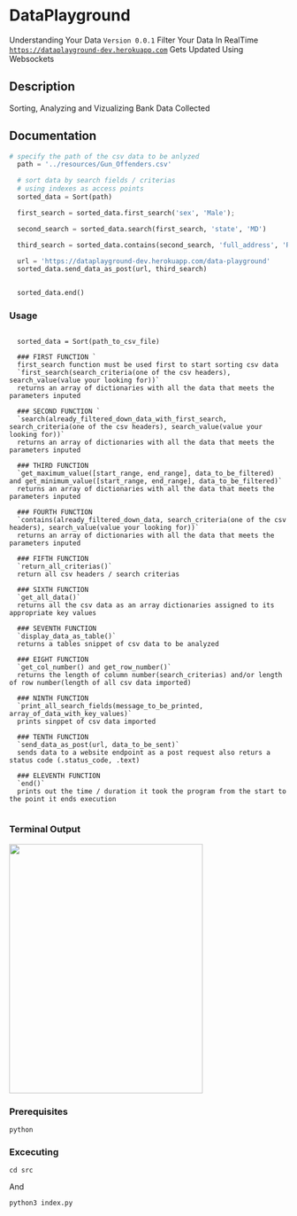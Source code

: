 #  DataPlayground

Understanding Your Data `Version 0.0.1`
Filter Your Data In RealTime <br /> [`https://dataplayground-dev.herokuapp.com`](https://dataplayground-dev.herokuapp.com) Gets Updated
Using Websockets

## Description
Sorting, Analyzing and Vizualizing Bank Data Collected

## Documentation
```python
# specify the path of the csv data to be anlyzed
  path = '../resources/Gun_Offenders.csv'

  # sort data by search fields / criterias
  # using indexes as access points
  sorted_data = Sort(path)

  first_search = sorted_data.first_search('sex', 'Male');

  second_search = sorted_data.search(first_search, 'state', 'MD')

  third_search = sorted_data.contains(second_search, 'full_address', 'ROSALIND')

  url = 'https://dataplayground-dev.herokuapp.com/data-playground'
  sorted_data.send_data_as_post(url, third_search)


  sorted_data.end()
```

### Usage
```

  sorted_data = Sort(path_to_csv_file)
  
  ### FIRST FUNCTION `
  first_search function must be used first to start sorting csv data
  `first_search(search_criteria(one of the csv headers), search_value(value your looking for))`
  returns an array of dictionaries with all the data that meets the parameters inputed
  
  ### SECOND FUNCTION `
  `search(already_filtered_down_data_with_first_search, search_criteria(one of the csv headers), search_value(value your looking for))`
  returns an array of dictionaries with all the data that meets the parameters inputed
  
  ### THIRD FUNCTION
  `get_maximum_value([start_range, end_range], data_to_be_filtered) and get_minimum_value([start_range, end_range], data_to_be_filtered)`
  returns an array of dictionaries with all the data that meets the parameters inputed
  
  ### FOURTH FUNCTION
  `contains(already_filtered_down_data, search_criteria(one of the csv headers), search_value(value your looking for))`
  returns an array of dictionaries with all the data that meets the parameters inputed
  
  ### FIFTH FUNCTION
  `return_all_criterias()`
  return all csv headers / search criterias
  
  ### SIXTH FUNCTION
  `get_all_data()`
  returns all the csv data as an array dictionaries assigned to its appropriate key values
  
  ### SEVENTH FUNCTION
  `display_data_as_table()`
  returns a tables snippet of csv data to be analyzed
  
  ### EIGHT FUNCTION
  `get_col_number() and get_row_number()`
  returns the length of column number(search_criterias) and/or length of row number(length of all csv data imported)
  
  ### NINTH FUNCTION
  `print_all_search_fields(message_to_be_printed, array_of_data_with_key_values)`
  prints sinppet of csv data imported
  
  ### TENTH FUNCTION
  `send_data_as_post(url, data_to_be_sent)`
  sends data to a website endpoint as a post request also returs a status code (.status_code, .text)
  
  ### ELEVENTH FUNCTION
  `end()`
  prints out the time / duration it took the program from the start to the point it ends execution
  
```

### Terminal Output
<img src="https://dataplayground-dev.herokuapp.com/img/terminal.png" width="350" height="450">

### Prerequisites
```
python
```

### Excecuting
```
cd src
```

And

```
python3 index.py
```
